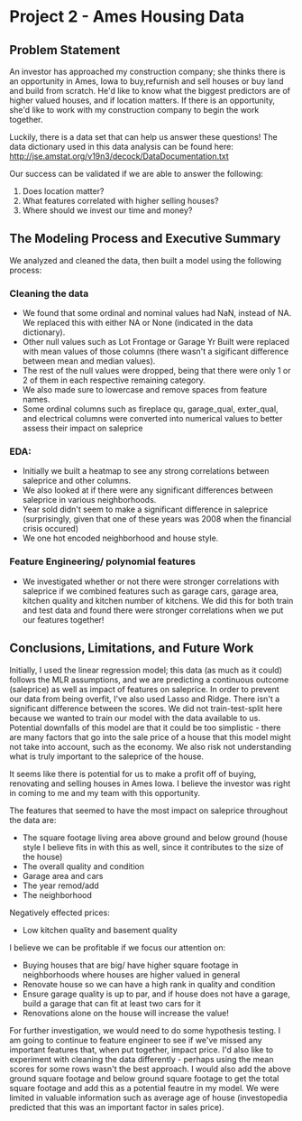 # Project 2 - Ames Housing Data 



## Problem Statement

An investor has approached my construction company; she thinks there is an opportunity in Ames, Iowa to buy,refurnish and sell houses or buy land and build from scratch. He'd like to know what the biggest predictors are of higher valued houses, and if location matters. If there is an opportunity, she'd like to work with my construction company to begin the work together. 

Luckily, there is a data set that can help us answer these questions! The data dictionary used in this data analysis can be found here: http://jse.amstat.org/v19n3/decock/DataDocumentation.txt 

Our success can be validated if we are able to answer the following: 
1. Does location matter? 
2. What features correlated with higher selling houses? 
3. Where should we invest our time and money? 

## The Modeling Process and Executive Summary

We analyzed and cleaned the data, then built a model using the following process: 

### Cleaning the data

   - We found that some ordinal and nominal values had NaN, instead of NA. We replaced this with either NA or None (indicated in the data dictionary). 
   - Other null values such as Lot Frontage or Garage Yr Built were replaced with mean values of those columns (there wasn't a sigificant difference between mean and median values). 
   - The rest of the null values were dropped, being that there were only 1 or 2 of them in each respective remaining category. 
   - We also made sure to lowercase and remove spaces from feature names. 
   - Some ordinal columns such as fireplace qu, garage_qual, exter_qual, and electrical columns were converted into numerical values to better assess their impact on saleprice 
    
### EDA:

   - Initially we built a heatmap to see any strong correlations between saleprice and other columns. 
   - We also looked at if there were any significant differences between saleprice in various neighborhoods. 
   - Year sold didn't seem to make a significant difference in saleprice (surprisingly, given that one of these years was 2008 when the financial crisis occured)
   - We one hot encoded neighborhood and house style. 
    
### Feature Engineering/ polynomial features 

   - We investigated whether or not there were stronger correlations with saleprice if we combined features such as garage cars, garage area, kitchen quality and kitchen number of kitchens. We did this for both train and test data and found there were stronger correlations when we put our features together! 

## Conclusions, Limitations, and Future Work

Initially, I used the linear regression model; this data (as much as it could) follows the MLR assumptions, and we are predicting a continuous outcome (saleprice) as well as impact of features on saleprice. In order to prevent our data from being overfit, I've also used Lasso and Ridge. There isn't a significant difference between the scores. We did not train-test-split here because we wanted to train our model with the data available to us. Potential downfalls of this model are that it could be too simplistic - there are many factors that go into the sale price of a house that this model might not take into account, such as the economy. We also risk not understanding what is truly important to the saleprice of the house.

It seems like there is potential for us to make a profit off of buying, renovating and selling houses in Ames Iowa. I believe the investor was right in coming to me and my team with this opportunity. 

The features that seemed to have the most impact on saleprice throughout the data are: 

- The square footage living area above ground and below ground (house style I believe fits in with this as well, since it contributes to the size of the house)
- The overall quality and condition 
- Garage area and cars 
- The year remod/add 
- The neighborhood

Negatively effected prices: 
- Low kitchen quality and basement quality

I believe we can be profitable if we focus our attention on: 

- Buying houses that are big/ have higher square footage in neighborhoods where houses are higher valued in general
- Renovate house so we can have a high rank in quality and condition 
- Ensure garage quality is up to par, and if house does not have a garage, build a garage that can fit at least two cars for it 
- Renovations alone on the house will increase the value! 

For further investigation, we would need to do some hypothesis testing. I am going to continue to feature engineer to see if we've missed any important features that, when put together, impact price. I'd also like to experiment with cleaning the data differently - perhaps using the mean scores for some rows wasn't the best approach. I would also add the above ground square footage and below ground square footage to get the total square footage and add this as a potential feautre in my model. We were limited in valuable information such as average age of house (investopedia predicted that this was an important factor in sales price). 
